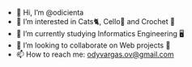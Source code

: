 - 👋 Hi, I’m @odicienta
- 👀 I’m interested in Cats🐈, Cello🎻 and Crochet 🧶
- 🌱 I’m currently studying Informatics Engineering 🖥️
- 💞️ I’m looking to collaborate on Web projects 🍵
- 📫 How to reach me: odyvargas.ov@gmail.com


